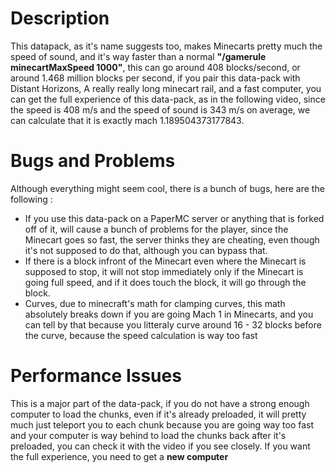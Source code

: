 # Description
This datapack, as it's name suggests too, makes Minecarts pretty much the speed of sound, and it's way faster than a normal **"/gamerule minecartMaxSpeed 1000"**, this can go around 408 blocks/second, or around 1.468 million blocks per second, if you pair this data-pack with Distant Horizons, A really really long minecart rail, and a fast computer, you can get the full experience of this data-pack, as in the following video, since the speed is 408 m/s and the speed of sound is 343 m/s on average, we can calculate that it is exactly mach 1.189504373177843.

# Bugs and Problems
Although everything might seem cool, there is a bunch of bugs, here are the following :
- If you use this data-pack on a PaperMC server or anything that is forked off of it, will cause a bunch of problems for the player, since the Minecart goes so fast, the server thinks they are cheating, even though it's not supposed to do that, although you can bypass that.
- If there is a block infront of the Minecart even where the Minecart is supposed to stop, it will not stop immediately only if the Minecart is going full speed, and if it does touch the block, it will go through the block.
- Curves, due to minecraft's math for clamping curves, this math absolutely breaks down if you are going Mach 1 in Minecarts, and you can tell by that because you litteraly curve around 16 - 32 blocks before the curve, because the speed calculation is way too fast

# Performance Issues
This is a major part of the data-pack, if you do not have a strong enough computer to load the chunks, even if it's already preloaded, it will pretty much just teleport you to each chunk because you are going way too fast and your computer is way behind to load the chunks back after it's preloaded, you can check it with the video if you see closely. If you want the full experience, you need to get a **new computer**
